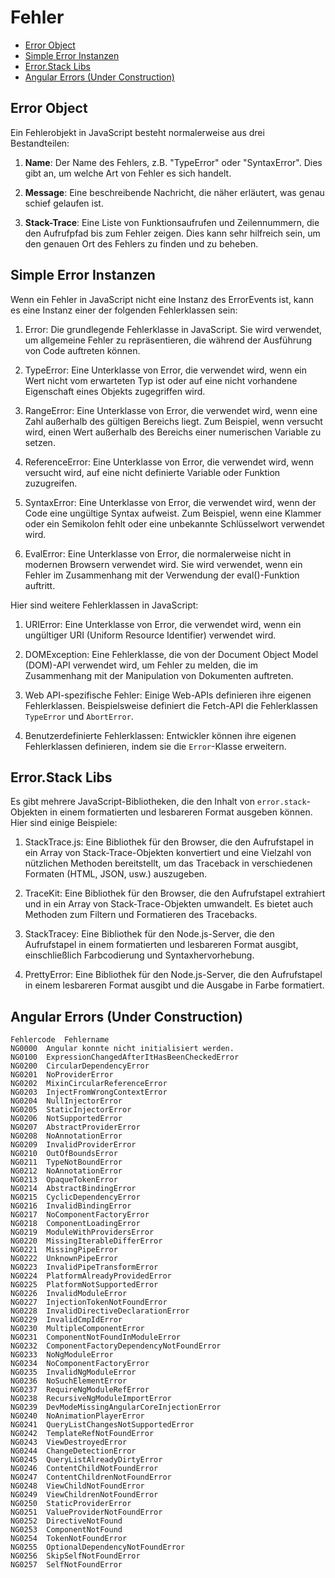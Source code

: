 # Fehler

<!-- @import "[TOC]" {cmd="toc" depthFrom=2 depthTo=6 orderedList=false} -->

<!-- code_chunk_output -->

- [Error Object](#error-object)
- [Simple Error Instanzen](#simple-error-instanzen)
- [Error.Stack Libs](#errorstack-libs)
- [Angular Errors (Under Construction)](#angular-errors-under-construction)

<!-- /code_chunk_output -->

## Error Object

Ein Fehlerobjekt in JavaScript besteht normalerweise aus drei Bestandteilen:

1. **Name**: Der Name des Fehlers, z.B. "TypeError" oder "SyntaxError". Dies gibt an, um welche Art von Fehler es sich handelt.

2. **Message**: Eine beschreibende Nachricht, die näher erläutert, was genau schief gelaufen ist.

3. **Stack-Trace**: Eine Liste von Funktionsaufrufen und Zeilennummern, die den Aufrufpfad bis zum Fehler zeigen. Dies kann sehr hilfreich sein, um den genauen Ort des Fehlers zu finden und zu beheben.

## Simple Error Instanzen

Wenn ein Fehler in JavaScript nicht eine Instanz des ErrorEvents ist, kann es eine Instanz einer der folgenden Fehlerklassen sein:

1. Error: Die grundlegende Fehlerklasse in JavaScript. Sie wird verwendet, um allgemeine Fehler zu repräsentieren, die während der Ausführung von Code auftreten können.

2. TypeError: Eine Unterklasse von Error, die verwendet wird, wenn ein Wert nicht vom erwarteten Typ ist oder auf eine nicht vorhandene Eigenschaft eines Objekts zugegriffen wird.

3. RangeError: Eine Unterklasse von Error, die verwendet wird, wenn eine Zahl außerhalb des gültigen Bereichs liegt. Zum Beispiel, wenn versucht wird, einen Wert außerhalb des Bereichs einer numerischen Variable zu setzen.

4. ReferenceError: Eine Unterklasse von Error, die verwendet wird, wenn versucht wird, auf eine nicht definierte Variable oder Funktion zuzugreifen.

5. SyntaxError: Eine Unterklasse von Error, die verwendet wird, wenn der Code eine ungültige Syntax aufweist. Zum Beispiel, wenn eine Klammer oder ein Semikolon fehlt oder eine unbekannte Schlüsselwort verwendet wird.

6. EvalError: Eine Unterklasse von Error, die normalerweise nicht in modernen Browsern verwendet wird. Sie wird verwendet, wenn ein Fehler im Zusammenhang mit der Verwendung der eval()-Funktion auftritt.

Hier sind weitere Fehlerklassen in JavaScript:

1. URIError: Eine Unterklasse von Error, die verwendet wird, wenn ein ungültiger URI (Uniform Resource Identifier) verwendet wird.

2. DOMException: Eine Fehlerklasse, die von der Document Object Model (DOM)-API verwendet wird, um Fehler zu melden, die im Zusammenhang mit der Manipulation von Dokumenten auftreten.

3. Web API-spezifische Fehler: Einige Web-APIs definieren ihre eigenen Fehlerklassen. Beispielsweise definiert die Fetch-API die Fehlerklassen `TypeError` und `AbortError`.

4. Benutzerdefinierte Fehlerklassen: Entwickler können ihre eigenen Fehlerklassen definieren, indem sie die `Error`\-Klasse erweitern.

## Error.Stack Libs

Es gibt mehrere JavaScript-Bibliotheken, die den Inhalt von `error.stack`\-Objekten in einem formatierten und lesbareren Format ausgeben können. Hier sind einige Beispiele:

1. StackTrace.js: Eine Bibliothek für den Browser, die den Aufrufstapel in ein Array von Stack-Trace-Objekten konvertiert und eine Vielzahl von nützlichen Methoden bereitstellt, um das Traceback in verschiedenen Formaten (HTML, JSON, usw.) auszugeben.

2. TraceKit: Eine Bibliothek für den Browser, die den Aufrufstapel extrahiert und in ein Array von Stack-Trace-Objekten umwandelt. Es bietet auch Methoden zum Filtern und Formatieren des Tracebacks.

3. StackTracey: Eine Bibliothek für den Node.js-Server, die den Aufrufstapel in einem formatierten und lesbareren Format ausgibt, einschließlich Farbcodierung und Syntaxhervorhebung.

4. PrettyError: Eine Bibliothek für den Node.js-Server, die den Aufrufstapel in einem lesbareren Format ausgibt und die Ausgabe in Farbe formatiert.

## Angular Errors (Under Construction)

```shell
Fehlercode	Fehlername
NG0000	Angular konnte nicht initialisiert werden.
NG0100	ExpressionChangedAfterItHasBeenCheckedError
NG0200	CircularDependencyError
NG0201	NoProviderError
NG0202	MixinCircularReferenceError
NG0203	InjectFromWrongContextError
NG0204	NullInjectorError
NG0205	StaticInjectorError
NG0206	NotSupportedError
NG0207	AbstractProviderError
NG0208	NoAnnotationError
NG0209	InvalidProviderError
NG0210	OutOfBoundsError
NG0211	TypeNotBoundError
NG0212	NoAnnotationError
NG0213	OpaqueTokenError
NG0214	AbstractBindingError
NG0215	CyclicDependencyError
NG0216	InvalidBindingError
NG0217	NoComponentFactoryError
NG0218	ComponentLoadingError
NG0219	ModuleWithProvidersError
NG0220	MissingIterableDifferError
NG0221	MissingPipeError
NG0222	UnknownPipeError
NG0223	InvalidPipeTransformError
NG0224	PlatformAlreadyProvidedError
NG0225	PlatformNotSupportedError
NG0226	InvalidModuleError
NG0227	InjectionTokenNotFoundError
NG0228	InvalidDirectiveDeclarationError
NG0229	InvalidCmpIdError
NG0230	MultipleComponentError
NG0231	ComponentNotFoundInModuleError
NG0232	ComponentFactoryDependencyNotFoundError
NG0233	NoNgModuleError
NG0234	NoComponentFactoryError
NG0235	InvalidNgModuleError
NG0236	NoSuchElementError
NG0237	RequireNgModuleRefError
NG0238	RecursiveNgModuleImportError
NG0239	DevModeMissingAngularCoreInjectionError
NG0240	NoAnimationPlayerError
NG0241	QueryListChangesNotSupportedError
NG0242	TemplateRefNotFoundError
NG0243	ViewDestroyedError
NG0244	ChangeDetectionError
NG0245	QueryListAlreadyDirtyError
NG0246	ContentChildNotFoundError
NG0247	ContentChildrenNotFoundError
NG0248	ViewChildNotFoundError
NG0249	ViewChildrenNotFoundError
NG0250	StaticProviderError
NG0251	ValueProviderNotFoundError
NG0252	DirectiveNotFound
NG0253	ComponentNotFound
NG0254	TokenNotFoundError
NG0255	OptionalDependencyNotFoundError
NG0256	SkipSelfNotFoundError
NG0257	SelfNotFoundError
```
